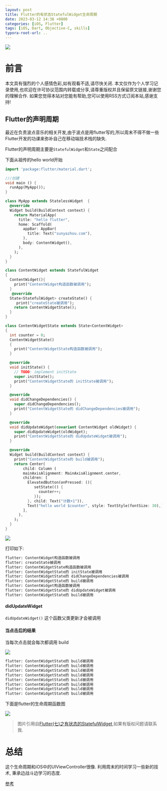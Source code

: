 ```yaml
---
layout: post
title: Flutter的有状态StatefulWidget生命周期
date: 2023-03-12 14:38 +0800
categories: [iOS, Flutter]
tags: [iOS, Dart, Objective-C, skills]
typora-root-url: ..
---
```


![](/assets/images/20230312FlutterLifeCycle/flutter0.webp)


# 前言

本文具有强烈的个人感情色彩,如有观看不适,请尽快关闭. 本文仅作为个人学习记录使用,也欢迎在许可协议范围内转载或分享,请尊重版权并且保留原文链接,谢谢您的理解合作. 如果您觉得本站对您能有帮助,您可以使用RSS方式订阅本站,感谢支持!


## Flutter的声明周期


最近在负责波点音乐的相关开发,由于波点是用flutter写的,所以周末不得不做一些Flutter开发的功课来弥补自己在移动端技术栈的缺失.

Flutter的声明周期主要是`StatefulWidget`和`State`之间配合

下面从祖传的hello world开始

``` dart
import 'package:flutter/material.dart';

///创建
void main () {
  runApp(MyApp());
}

class MyApp extends StatelessWidget  {
  @override
  Widget build(BuildContext context) {
    return MaterialApp(
      title: "hello flutter",
      home: Scaffold(
        appBar: AppBar(
          title: Text("sunyazhou.com"),
        ),
        body: ContentWidget(),
      ),
    );
  }
}

class ContentWidget extends StatefulWidget
{
  ContentWidget(){
    print("ContentWidget构造函数被调用");
  }
   @override
  State<StatefulWidget> createState() {
     print("createState被调用");
    return ContentWidgetState();
  }
}

class ContentWidgetState extends State<ContentWidget>
{
  int counter = 0;
  ContentWidgetState()
  {
    print("ContentWidgetState构造函数被调用");
  }

  @override
  void initState() {
    // TODO: implement initState
    super.initState();
    print("ContentWidgetState的 initState被调用");
  }

  @override
  void didChangeDependencies() {
    super.didChangeDependencies();
    print("ContentWidgetState的 didChangeDependencies被调用");
  }

  @override
  void didUpdateWidget(covariant ContentWidget oldWidget) {
    super.didUpdateWidget(oldWidget);
    print("ContentWidgetState的 didUpdateWidget被调用");
  }

  @override
  Widget build(BuildContext context) {
    print("ContentWidgetState的 build被调用");
    return Center(
        child: Column (
        mainAxisAlignment: MainAxisAlignment.center,
        children: [
          ElevatedButton(onPressed: (){
             setState(() {
               counter++;
             });
          }, child: Text("计数+1")),
          Text("hello world $counter", style: TextStyle(fontSize: 30),),
        ],
      ),
    );
  }
}

```

![](/assets/images/20230312FlutterLifeCycle/flutter1.webp)

打印如下:

``` sh
flutter: ContentWidget构造函数被调用
flutter: createState被调用
flutter: ContentWidgetState构造函数被调用
flutter: ContentWidgetState的 initState被调用
flutter: ContentWidgetState的 didChangeDependencies被调用
flutter: ContentWidgetState的 build被调用
flutter: ContentWidget构造函数被调用
flutter: ContentWidgetState的 didUpdateWidget被调用
flutter: ContentWidgetState的 build被调用
```

####  didUpdateWidget

`didUpdateWidget()` 这个函数父类更新才会被调用

#### 当点击后的结果

当每次点击就会每次都调用 build

![](/assets/images/20230312FlutterLifeCycle/flutter2.gif)

``` sh
flutter: ContentWidgetState的 build被调用
flutter: ContentWidgetState的 build被调用
flutter: ContentWidgetState的 build被调用
flutter: ContentWidgetState的 build被调用
flutter: ContentWidgetState的 build被调用
flutter: ContentWidgetState的 build被调用
flutter: ContentWidgetState的 build被调用
flutter: ContentWidgetState的 build被调用
```

下面是flutter的生命周期函数图

![](/assets/images/20230312FlutterLifeCycle/flutter3.webp)

> 图片引用自[Flutter(七)之有状态的StatefulWidget](https://zhuanlan.zhihu.com/p/83782208),如果有版权问题请联系我.

# 总结

这个生命周期和iOS中的UIViewController很像.
利用周末的时间学习一些新的技术,  秉承边战斗边学习的态度.

[参考](https://www.geeksforgeeks.org/life-cycle-of-flutter-widgets/)
